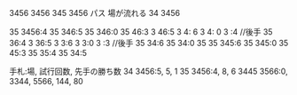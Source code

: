 3456 3456
345 3456 パス 場が流れる
34 3456

35 3456:4
    35 346:5
        35 346:0
            35 46:3
                3 46:5
                    3 4: 6
                        3 4: 0
                            3 :4 //後手
            35 36:4
                3 36:5
                    3 3:6
                        3 3:0
                            3 :3 //後手
            35 34:6
                35 34:0
                    35 
    35 345:6
        35 345:0
            35 45:3
            35 35:4
            35 34:5


手札:場, 試行回数, 先手の勝ち数
34 3456:5, 5, 1
35 3456:4, 8, 6
3445 3566:0,
3344, 5566, 144, 80


